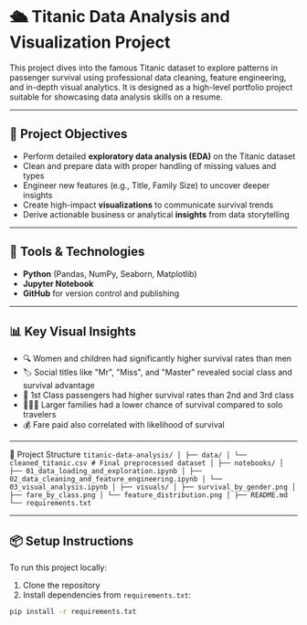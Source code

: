# 🛳️ Titanic Data Analysis and Visualization Project

This project dives into the famous Titanic dataset to explore patterns in passenger survival using professional data cleaning, feature engineering, and in-depth visual analytics. It is designed as a high-level portfolio project suitable for showcasing data analysis skills on a resume.

---

## 📌 Project Objectives

- Perform detailed **exploratory data analysis (EDA)** on the Titanic dataset
- Clean and prepare data with proper handling of missing values and types
- Engineer new features (e.g., Title, Family Size) to uncover deeper insights
- Create high-impact **visualizations** to communicate survival trends
- Derive actionable business or analytical **insights** from data storytelling

---

## 🧰 Tools & Technologies

- **Python** (Pandas, NumPy, Seaborn, Matplotlib)
- **Jupyter Notebook**
- **GitHub** for version control and publishing

---

## 📊 Key Visual Insights

- 🔍 Women and children had significantly higher survival rates than men
- 🏷️ Social titles like "Mr", "Miss", and "Master" revealed social class and survival advantage
- 💼 1st Class passengers had higher survival rates than 2nd and 3rd class
- 👨‍👩‍👧 Larger families had a lower chance of survival compared to solo travelers
- 💰 Fare paid also correlated with likelihood of survival

---

📁 Project Structure
```titanic-data-analysis/ │ ├── data/ │ └── cleaned_titanic.csv # Final preprocessed dataset │ ├── notebooks/ │ ├── 01_data_loading_and_exploration.ipynb │ ├── 02_data_cleaning_and_feature_engineering.ipynb │ └── 03_visual_analysis.ipynb │ ├── visuals/ │ ├── survival_by_gender.png │ ├── fare_by_class.png │ └── feature_distribution.png │ ├── README.md └── requirements.txt```

---

## 📦 Setup Instructions

To run this project locally:

1. Clone the repository
2. Install dependencies from `requirements.txt`:
```bash
pip install -r requirements.txt
